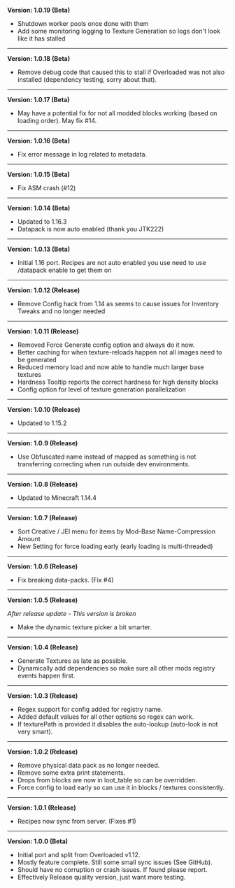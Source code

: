 **Version: 1.0.19 (Beta)**

* Shutdown worker pools once done with them
* Add some monitoring logging to Texture Generation so logs don't look like it has stalled

-------------------------------------------------------------------

**Version: 1.0.18 (Beta)**

* Remove debug code that caused this to stall if Overloaded was not also installed (dependency testing, sorry about that).

-------------------------------------------------------------------

**Version: 1.0.17 (Beta)**

* May have a potential fix for not all modded blocks working (based on loading order). May fix #14.

-------------------------------------------------------------------

**Version: 1.0.16 (Beta)**

* Fix error message in log related to metadata.

-------------------------------------------------------------------

**Version: 1.0.15 (Beta)**

* Fix ASM crash (#12)

-------------------------------------------------------------------

**Version: 1.0.14 (Beta)**

* Updated to 1.16.3
* Datapack is now auto enabled (thank you JTK222)

-------------------------------------------------------------------
**Version: 1.0.13 (Beta)**

* Initial 1.16 port. Recipes are not auto enabled you use need to use /datapack enable to get them on

-------------------------------------------------------------------
**Version: 1.0.12 (Release)**

* Remove Config hack from 1.14 as seems to cause issues for Inventory Tweaks and no longer needed

-------------------------------------------------------------------
**Version: 1.0.11 (Release)**

* Removed Force Generate config option and always do it now.
* Better caching for when texture-reloads happen not all images need to be generated
* Reduced memory load and now able to handle much larger base textures
* Hardness Tooltip reports the correct hardness for high density blocks
* Config option for level of texture generation parallelization 

-------------------------------------------------------------------
**Version: 1.0.10 (Release)**

* Updated to 1.15.2

-------------------------------------------------------------------
**Version: 1.0.9 (Release)**

* Use Obfuscated name instead of mapped as something is not transferring correcting when run outside dev environments.

-------------------------------------------------------------------
**Version: 1.0.8 (Release)**

* Updated to Minecraft 1.14.4

-------------------------------------------------------------------
**Version: 1.0.7 (Release)**

* Sort Creative / JEI menu for items by Mod-Base Name-Compression Amount
* New Setting for force loading early (early loading is multi-threaded)

-------------------------------------------------------------------
**Version: 1.0.6 (Release)**

* Fix breaking data-packs. (Fix #4)

-------------------------------------------------------------------
**Version: 1.0.5 (Release)**

*After release update - This version is broken*
* Make the dynamic texture picker a bit smarter.

-------------------------------------------------------------------
**Version: 1.0.4 (Release)**

* Generate Textures as late as possible.
* Dynamically add dependencies so make sure all other mods registry events happen first.

-------------------------------------------------------------------
**Version: 1.0.3 (Release)**

* Regex support for config added for registry name.
* Added default values for all other options so regex can work.
* If texturePath is provided it disables the auto-lookup (auto-look is not very smart).

-------------------------------------------------------------------
**Version: 1.0.2 (Release)**

* Remove physical data pack as no longer needed.
* Remove some extra print statements.
* Drops from blocks are now in loot_table so can be overridden.
* Force config to load early so can use it in blocks / textures consistently.

-------------------------------------------------------------------
**Version: 1.0.1 (Release)**

* Recipes now sync from server. (Fixes #1)

-------------------------------------------------------------------
**Version: 1.0.0 (Beta)**

* Initial port and split from Overloaded v1.12.
* Mostly feature complete. Still some small sync issues (See GitHub).
* Should have no corruption or crash issues. If found please report.
* Effectively Release quality version, just want more testing.